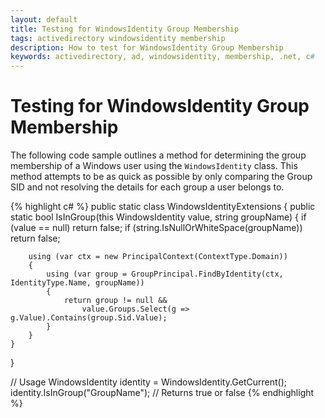 ```yaml
---
layout: default
title: Testing for WindowsIdentity Group Membership
tags: activedirectory windowsidentity membership  
description: How to test for WindowsIdentity Group Membership
keywords: activedirectory, ad, windowsidentity, membership, .net, c#
---
```


# Testing for WindowsIdentity Group Membership
 
The following code sample outlines a method for determining the group membership of a Windows user using the `WindowsIdentity` class. This method attempts to be as quick as possible by only comparing the Group SID and not resolving the details for each group a user belongs to.

{% highlight c# %}
public static class WindowsIdentityExtensions
{
    public static bool IsInGroup(this WindowsIdentity value, string groupName)
    {
        if (value == null)
            return false;
        if (string.IsNullOrWhiteSpace(groupName))
            return false;

        using (var ctx = new PrincipalContext(ContextType.Domain))
        {
            using (var group = GroupPrincipal.FindByIdentity(ctx, IdentityType.Name, groupName))
            {
                return group != null &&
                    value.Groups.Select(g => g.Value).Contains(group.Sid.Value);
            }
        }
    }
}

// Usage
WindowsIdentity identity = WindowsIdentity.GetCurrent();
identity.IsInGroup("GroupName"); // Returns true or false
{% endhighlight %}